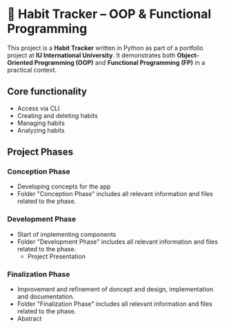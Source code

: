 # 🧠 Habit Tracker – OOP & Functional Programming

This project is a **Habit Tracker** written in Python as part of a portfolio project at **IU International University**. It demonstrates both **Object-Oriented Programming (OOP)** and **Functional Programming (FP)** in a practical context.

## Core functionality
- Access via CLI 
- Creating and deleting habits
- Managing habits
- Analyzing habits

## Project Phases 
### Conception Phase 


- Developing concepts for the app
- Folder "Conception Phase" includes all relevant information and files related to the phase.


### Development Phase 

- Start of implementing components
- Folder "Development Phase" includes all relevant information and files related to the phase.
    - Project Presentation 

### Finalization Phase 

- Improvement and refinement of doncept and design, implementation and documentation.
- Folder "Finalization Phase" includes all relevant information and files related to the phase.
- Abstract  